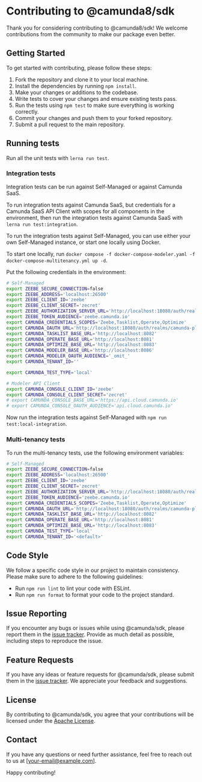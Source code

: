 # Contributing to @camunda8/sdk

Thank you for considering contributing to @camunda8/sdk! We welcome contributions from the community to make our package even better.

## Getting Started

To get started with contributing, please follow these steps:

1. Fork the repository and clone it to your local machine.
2. Install the dependencies by running `npm install`.
3. Make your changes or additions to the codebase.
4. Write tests to cover your changes and ensure existing tests pass.
5. Run the tests using `npm test` to make sure everything is working correctly.
6. Commit your changes and push them to your forked repository.
7. Submit a pull request to the main repository.

## Running tests

Run all the unit tests with `lerna run test`.

### Integration tests

Integration tests can be run against Self-Managed or against Camunda SaaS.

To run integration tests against Camunda SaaS, but credentials for a Camunda SaaS API Client with scopes for all components in the environment, then run the integration tests against Camunda SaaS with `lerna run test:integration`.

To run the integration tests against Self-Managed, you can use either your own Self-Managed instance, or start one locally using Docker.

To start one locally, run `docker compose -f docker-compose-modeler.yaml -f docker-compose-multitenancy.yml up -d`.

Put the following credentials in the environment:

```bash
# Self-Managed
export ZEEBE_SECURE_CONNECTION=false
export ZEEBE_ADDRESS='localhost:26500'
export ZEEBE_CLIENT_ID='zeebe'
export ZEEBE_CLIENT_SECRET='zecret'
export ZEEBE_AUTHORIZATION_SERVER_URL='http://localhost:18080/auth/realms/camunda-platform/protocol/openid-connect/token'
export ZEEBE_TOKEN_AUDIENCE='zeebe.camunda.io'
export CAMUNDA_CREDENTIALS_SCOPES='Zeebe,Tasklist,Operate,Optimize'
export CAMUNDA_OAUTH_URL='http://localhost:18080/auth/realms/camunda-platform/protocol/openid-connect/token'
export CAMUNDA_TASKLIST_BASE_URL='http://localhost:8082'
export CAMUNDA_OPERATE_BASE_URL='http://localhost:8081'
export CAMUNDA_OPTIMIZE_BASE_URL='http://localhost:8083'
export CAMUNDA_MODELER_BASE_URL='http://localhost:8086'
export CAMUNDA_MODELER_OAUTH_AUDIENCE='_omit_'
export CAMUNDA_TENANT_ID=''

export CAMUNDA_TEST_TYPE='local'

# Modeler API Client
export CAMUNDA_CONSOLE_CLIENT_ID='zeebe'
export CAMUNDA_CONSOLE_CLIENT_SECRET='zecret'
# export CAMUNDA_CONSOLE_BASE_URL='https://api.cloud.camunda.io'
# export CAMUNDA_CONSOLE_OAUTH_AUDIENCE='api.cloud.camunda.io'
```

Now run the integration tests against Self-Managed with `npm run test:local-integration`.

### Multi-tenancy tests

To run the multi-tenancy tests, use the following environment variables:

```bash
# Self-Managed
export ZEEBE_SECURE_CONNECTION=false
export ZEEBE_ADDRESS='localhost:26500'
export ZEEBE_CLIENT_ID='zeebe'
export ZEEBE_CLIENT_SECRET='zecret'
export ZEEBE_AUTHORIZATION_SERVER_URL='http://localhost:18080/auth/realms/camunda-platform/protocol/openid-connect/token'
export ZEEBE_TOKEN_AUDIENCE='zeebe.camunda.io'
export CAMUNDA_CREDENTIALS_SCOPES='Zeebe,Tasklist,Operate,Optimize'
export CAMUNDA_OAUTH_URL='http://localhost:18080/auth/realms/camunda-platform/protocol/openid-connect/token'
export CAMUNDA_TASKLIST_BASE_URL='http://localhost:8082'
export CAMUNDA_OPERATE_BASE_URL='http://localhost:8081'
export CAMUNDA_OPTIMIZE_BASE_URL='http://localhost:8083'
export CAMUNDA_TEST_TYPE='local'
export CAMUNDA_TENANT_ID='<default>'
```

## Code Style

We follow a specific code style in our project to maintain consistency. Please make sure to adhere to the following guidelines:

- Run `npm run lint` to lint your code with ESLint.
- Run `npm run format` to format your code to the project standard.

## Issue Reporting

If you encounter any bugs or issues while using @camunda/sdk, please report them in the [issue tracker](https://github.com/camunda-community-hub/camunda-8-js-sdk/issues). Provide as much detail as possible, including steps to reproduce the issue.

## Feature Requests

If you have any ideas or feature requests for @camunda/sdk, please submit them in the [issue tracker](https://github.com/camunda-community-hub/camunda-8-js-sdk/issues). We appreciate your feedback and suggestions.

## License

By contributing to @camunda/sdk, you agree that your contributions will be licensed under the [Apache License](https://opensource.org/licenses/Apache).

## Contact

If you have any questions or need further assistance, feel free to reach out to us at [your-email@example.com].

Happy contributing!
